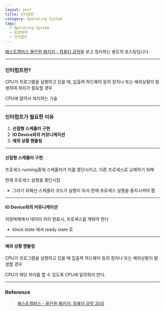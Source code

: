 ```yaml
---
layout: post
title: 인터럽트
category: Operating System
tags:
  - Operating System
  - 운영체제
  - 인터럽트
---
```




[패스트캠퍼스 올인원 패키지 - 컴퓨터 공학](https://online.fastcampus.co.kr/courses?query=%EC%BB%B4%ED%93%A8%ED%84%B0+%EA%B3%B5%ED%95%99)을 보고 정리하는 용도의 포스팅입니다.

---

### 인터럽트란?

CPU가 프로그램을 실행하고 있을 때, 입출력 하드웨어 등의 장치나 또는 예외상황이 발생하여 처리가 필요할 경우

CPU에 알려서 처리하는 기술

---

### 인터럽트가 필요한 이유

1. **선점형 스케줄러 구현**
2. **IO Device와의 커뮤니케이션**
3. **예외 상황 핸들링**

---

#### 선점형 스케줄러 구현

프로세스 running중에 스케줄러가 이를 중단시키고, 다른 프로세스로 교체하기 위해

현재 프로세스 실행을 중단시킴

- 그러기 위해선 스케줄러 코드가 실행이 되서 현재 프로세스 실행을 중지시켜야 함

---

#### IO Device와의 커뮤니케이션

저장매체에서 데이터 처리 완료시, 프로세스를 깨워야 한다

- block state 에서 ready state 로

---

#### 예외 상황 핸들링

CPU가 프로그램을 실행하고 있을 때 입출력 하드웨어 등의 장치나 또는 예외상황이 발생할 경우

CPU가 해당 처리를 할 수 있도록 CPU에 알려줘야 한다.

---

### Reference

> [패스트캠퍼스 - 올인원 패키지: 컴퓨터 공학 20강](https://online.fastcampus.co.kr/courses/428668/lectures/6733139)
>
> 
